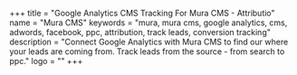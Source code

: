 +++
title = "Google Analytics CMS Tracking For Mura CMS - Attributio"
name = "Mura CMS"
keywords = "mura, mura cms, google analytics, cms, adwords, facebook, ppc, attribution, track leads, conversion tracking"
description = "Connect Google Analytics with Mura CMS to find our where your leads are coming from. Track leads from the source - from search to ppc."
logo = ""
+++
